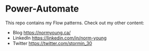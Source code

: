 # Power-Automate
This repo contains my Flow patterns. Check out my other content:
- Blog https://normyoung.ca/
- LinkedIn https://linkedin.com/in/norm-young
- Twitter https://twitter.com/stormin_30